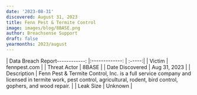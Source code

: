 ```yaml
---
date: '2023-08-31'
discovered: August 31, 2023
title: Fenn Pest & Termite Control
image: images/blog/8BASE.png
author: Breachsense Support
draft: false
yearmonths: 2023/august
---
```


| Data Breach Report------------:     |:-------------:    | :-----:|
| Victim      | fennpest.com      | 
| Threat Actor      | 8BASE      | 
| Date Discovered      | Aug 31, 2023      | 
| Description      | Fenn Pest & Termite Control, Inc. is a full service company and licensed in termite work, pest control, agricultural, rodent, bird control, gophers, and wood repair.      | 
| Leak Size      | Unknown      | 

